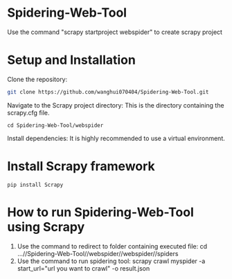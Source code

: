 # Spidering-Web-Tool
Use the command "scrapy startproject webspider" to create scrapy project

# Setup and Installation
Clone the repository:

``` Bash
git clone https://github.com/wanghui070404/Spidering-Web-Tool.git
```

Navigate to the Scrapy project directory:
This is the directory containing the scrapy.cfg file.

```
cd Spidering-Web-Tool/webspider
```
Install dependencies:
It is highly recommended to use a virtual environment.


# Install Scrapy framework
```
pip install Scrapy
```
# How to run Spidering-Web-Tool using Scrapy
1. Use the command to redirect to folder containing executed file: cd ...//Spidering-Web-Tool//webspider//webspider//spiders
2. Use the command to run spidering tool: scrapy crawl myspider -a start_url="url you want to crawl" -o result.json
